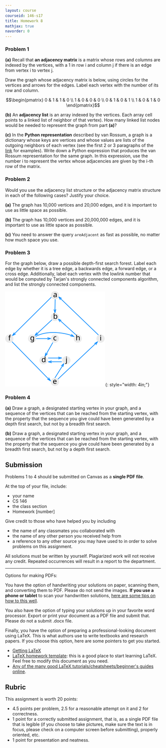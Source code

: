 ```yaml
---
layout: course
courseid: 146-s17
title: Homework 8
mathjax: true
navorder: 0
---
```


### Problem 1

__(a)__ Recall that __an adjacency matrix__ is a matrix whose rows and columns are indexed by the vertices, with a 1 in row i and column j if there is an edge from vertex i to vertex j.

   Draw the graph whose adjacency matrix is below, using circles for the vertices and arrows for the edges. Label each vertex with the number of its row and column.

$$\begin{pmatrix}
0 & 1 & 1 & 0 \\
1 & 0 & 0 & 0 \\
0 & 1 & 0 & 1 \\
1 & 0 & 1 & 0
\end{pmatrix}$$

__(b)__ An __adjacency list__ is an array indexed by the vertices. Each array cell points to a linked list of neighbor of that vertex). How many linked list nodes would be needed to represent the graph from part __(a)__?


__(c)__ In the __Python representation__ described by van Rossum, a graph is a dictionary whose keys are vertices and whose values are lists of the outgoing neighbors of each vertex (see the first 2 or 3 paragraphs of the  [link](https://www.python.org/doc/essays/graphs/) for examples). Write down a Python expression that produces the van Rossum representation for the same graph. In this expression, use the number i to represent the vertex whose adjacencies are given by the i-th row of the matrix.

### Problem 2

Would you use the adjacency list structure or the adjacency matrix structure in each of the following cases? Justify your choice.

__(a)__ The graph has 10,000 vertices and 20,000 edges, and it is important to use as little space as possible.

__(b)__ The graph has 10,000 vertices and 20,000,000 edges, and it is important to use as little space as possible.

__(c)__ You need to answer the query `areAdjacent` as fast as possible, no matter how much space you use.



### Problem 3

For the graph below, draw a possible depth-first search forest. Label each edge by whether it is a tree edge, a backwards edge, a forward edge, or a cross edge. Additionally, label each vertex with the lowlink number that would be computed by Tarjan's strongly connected components algorithm, and list the strongly connected components.

![a digraph](digraph.svg){: style="width: 4in;"}

### Problem 4
__(a)__
Draw a graph, a designated starting vertex in your graph, and a sequence of the vertices that can be reached from the starting vertex, with the property that the sequence you give could have been generated by a depth first search, but not by a breadth first search.

__(b)__
Draw a graph, a designated starting vertex in your graph, and a sequence of the vertices that can be reached from the starting vertex, with the property that the sequence you give could have been generated by a breadth first search, but not by a depth first search.

## Submission

Problems 1 to 4 should be submitted on Canvas as a __single PDF file__.

At the top of your file, include:

* your name
* CS 146
* the class section
* Homework [number]

Give credit to those who have helped you by including

* the name of any classmates you collaborated with
* the name of any other person you received help from
* a reference to any other source you may have used to in order to solve problems on this assignment.

All solutions must be written by yourself. Plagiarized work will not receive any credit. Repeated occurrences will result in a report to the department.

---
Options for making PDFs:

You have the option of handwriting your solutions on paper, scanning them, and converting them to PDF. Please do not send the images.
__If you use a phone or tablet__ to scan your handwritten solutions, [here are some tips on how to this well](http://www.howtogeek.com/209951/the-best-ways-to-scan-a-document-using-your-phone-or-tablet/).

You also have the option of typing your solutions up in your favorite word processor. Export or print your document as a PDF file and submit that. Please do not a submit .docx file.

Finally, you have the option of preparing a professional-looking document using LaTeX. This is what authors use to write textbooks and research papers. If you choose this option, here are some pointers to get you started.

* [Getting LaTeX](https://www.latex-project.org/get/)
* [LaTeX homework template](http://www.jennylam.cc/assets/template.zip): this is a good place to start learning LaTeX. Feel free to modify this document as you need.
* [Any of the many good LaTeX tutorials/cheatsheets/beginner's guides online](https://lmddgtfy.net/?q=Latex%20quickstart).


## Rubric

This assignment is worth 20 points:

* 4.5 points per problem, 2.5 for a reasonable attempt on it and 2 for correctness.
* 1 point for a correctly submitted assignment, that is, as a single PDF file that is legible (if you choose to take pictures, make sure the text is in focus, please check on a computer screen before submitting), properly oriented, etc.
* 1 point for presentation and neatness.
